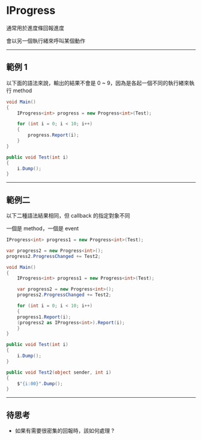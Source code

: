 # IProgress

通常用於進度條回報進度

會以另一個執行緒來呼叫某個動作

---

## 範例 1

以下面的語法來說，輸出的結果不會是 0 ~ 9，因為是各起一個不同的執行緖來執行 method

```csharp
void Main()
{
    IProgress<int> progress = new Progress<int>(Test);

    for (int i = 0; i < 10; i++)
    {
        progress.Report(i);
    }
}

public void Test(int i)
{
    i.Dump();
}
```

---

## 範例二

以下二種語法結果相同，但 callback 的指定對象不同

一個是 method，一個是 event

```csharp
IProgress<int> progress1 = new Progress<int>(Test);
```

```csharp
var progress2 = new Progress<int>();
progress2.ProgressChanged += Test2;
```

```csharp
void Main()
{
    IProgress<int> progress1 = new Progress<int>(Test);

    var progress2 = new Progress<int>();
    progress2.ProgressChanged += Test2;

    for (int i = 0; i < 10; i++)
    {
    progress1.Report(i);
    (progress2 as IProgress<int>).Report(i);
    }
}

public void Test(int i)
{
    i.Dump();
}

public void Test2(object sender, int i)
{
    $"{i:00}".Dump();
}
```

---

## 待思考

- 如果有需要很密集的回報時，該如何處理 ?
